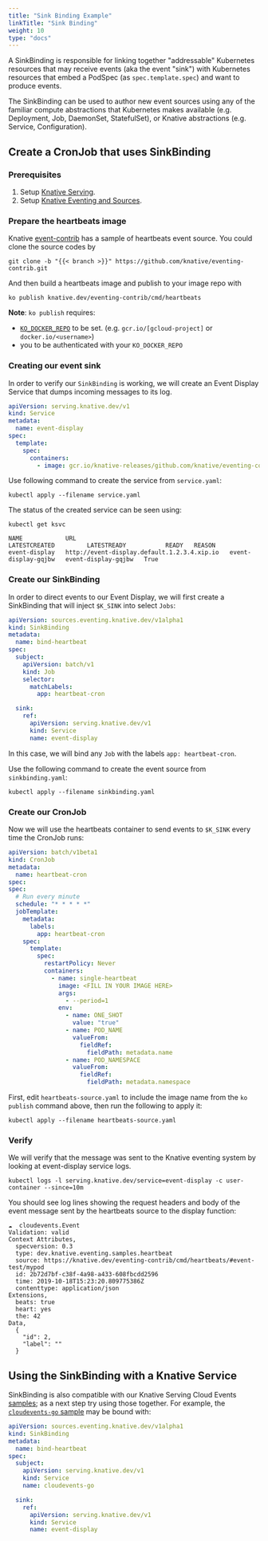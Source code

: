```yaml
---
title: "Sink Binding Example"
linkTitle: "Sink Binding"
weight: 10
type: "docs"
---
```


A SinkBinding is responsible for linking together "addressable" Kubernetes
resources that may receive events (aka the event "sink") with Kubernetes
resources that embed a PodSpec (as `spec.template.spec`) and want to produce
events.

The SinkBinding can be used to author new event sources using any of the
familiar compute abstractions that Kubernetes makes available (e.g. Deployment,
Job, DaemonSet, StatefulSet), or Knative abstractions (e.g. Service,
Configuration).


## Create a CronJob that uses SinkBinding

### Prerequisites

1. Setup [Knative Serving](../../../serving).
1. Setup [Knative Eventing and Sources](../../../eventing).

### Prepare the heartbeats image

Knative [event-contrib](https://github.com/knative/eventing-contrib) has a
sample of heartbeats event source. You could clone the source codes by

```
git clone -b "{{< branch >}}" https://github.com/knative/eventing-contrib.git
```

And then build a heartbeats image and publish to your image repo with

```
ko publish knative.dev/eventing-contrib/cmd/heartbeats
```

**Note**: `ko publish` requires:

- [`KO_DOCKER_REPO`](https://github.com/knative/serving/blob/master/DEVELOPMENT.md#environment-setup)
  to be set. (e.g. `gcr.io/[gcloud-project]` or `docker.io/<username>`)
- you to be authenticated with your `KO_DOCKER_REPO`

### Creating our event sink

In order to verify our `SinkBinding` is working, we will create an Event Display
Service that dumps incoming messages to its log.

```yaml
apiVersion: serving.knative.dev/v1
kind: Service
metadata:
  name: event-display
spec:
  template:
    spec:
      containers:
        - image: gcr.io/knative-releases/github.com/knative/eventing-contrib/cmd/event_display
```

Use following command to create the service from `service.yaml`:

```shell
kubectl apply --filename service.yaml
```

The status of the created service can be seen using:

```shell
kubectl get ksvc

NAME            URL                                           LATESTCREATED         LATESTREADY           READY   REASON
event-display   http://event-display.default.1.2.3.4.xip.io   event-display-gqjbw   event-display-gqjbw   True
```

### Create our SinkBinding

In order to direct events to our Event Display, we will first create a
SinkBinding that will inject `$K_SINK` into select `Jobs`:

```yaml
apiVersion: sources.eventing.knative.dev/v1alpha1
kind: SinkBinding
metadata:
  name: bind-heartbeat
spec:
  subject:
    apiVersion: batch/v1
    kind: Job
    selector:
      matchLabels:
        app: heartbeat-cron

  sink:
    ref:
      apiVersion: serving.knative.dev/v1
      kind: Service
      name: event-display
```

In this case, we will bind any `Job` with the labels `app: heartbeat-cron`.

Use the following command to create the event source from `sinkbinding.yaml`:

```shell
kubectl apply --filename sinkbinding.yaml
```

### Create our CronJob

Now we will use the heartbeats container to send events to `$K_SINK` every time
the CronJob runs:

```yaml
apiVersion: batch/v1beta1
kind: CronJob
metadata:
  name: heartbeat-cron
spec:
spec:
  # Run every minute
  schedule: "* * * * *"
  jobTemplate:
    metadata:
      labels:
        app: heartbeat-cron
    spec:
      template:
        spec:
          restartPolicy: Never
          containers:
            - name: single-heartbeat
              image: <FILL IN YOUR IMAGE HERE>
              args:
                - --period=1
              env:
                - name: ONE_SHOT
                  value: "true"
                - name: POD_NAME
                  valueFrom:
                    fieldRef:
                      fieldPath: metadata.name
                - name: POD_NAMESPACE
                  valueFrom:
                    fieldRef:
                      fieldPath: metadata.namespace
```

First, edit `heartbeats-source.yaml` to include the image name from the
`ko publish` command above, then run the following to apply it:

```shell
kubectl apply --filename heartbeats-source.yaml
```

### Verify

We will verify that the message was sent to the Knative eventing system by
looking at event-display service logs.

```shell
kubectl logs -l serving.knative.dev/service=event-display -c user-container --since=10m
```

You should see log lines showing the request headers and body of the event
message sent by the heartbeats source to the display function:

```
☁️  cloudevents.Event
Validation: valid
Context Attributes,
  specversion: 0.3
  type: dev.knative.eventing.samples.heartbeat
  source: https://knative.dev/eventing-contrib/cmd/heartbeats/#event-test/mypod
  id: 2b72d7bf-c38f-4a98-a433-608fbcdd2596
  time: 2019-10-18T15:23:20.809775386Z
  contenttype: application/json
Extensions,
  beats: true
  heart: yes
  the: 42
Data,
  {
    "id": 2,
    "label": ""
  }
```

## Using the SinkBinding with a Knative Service

SinkBinding is also compatible with our Knative Serving Cloud Events
[samples](../../../serving/samples/cloudevents); as a next step try using those
together.  For example, the [`cloudevents-go`
sample](../../../serving/samples/cloudevents/cloudevents-go) may be bound with:

```yaml
apiVersion: sources.eventing.knative.dev/v1alpha1
kind: SinkBinding
metadata:
  name: bind-heartbeat
spec:
  subject:
    apiVersion: serving.knative.dev/v1
    kind: Service
    name: cloudevents-go

  sink:
    ref:
      apiVersion: serving.knative.dev/v1
      kind: Service
      name: event-display
```

